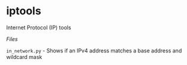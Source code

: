 # iptools

Internet Protocol (IP) tools

*Files*

```in_network.py``` - Shows if an IPv4 address matches a base address and wildcard mask
